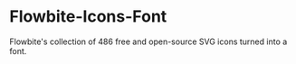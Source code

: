 # Flowbite-Icons-Font
Flowbite's collection of 486 free and open-source SVG icons turned into a font.
